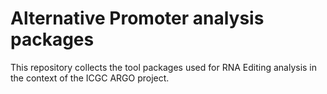 # Alternative Promoter analysis packages

This repository collects the tool packages used for RNA Editing analysis in the context of the ICGC ARGO project. 
